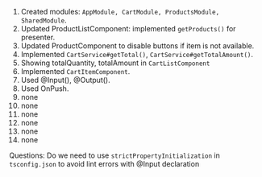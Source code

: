 1. Created modules: `AppModule, CartModule, ProductsModule, SharedModule`.
2. Updated ProductListComponent: implemented `getProducts()` for presenter. 
3. Updated ProductComponent to disable buttons if item is not available.
4. Implemented `CartService#getTotal()`, `CartService#getTotalAmount()`.
5. Showing totalQuantity, totalAmount in `CartListComponent`
6. Implemented `CartItemComponent`.
7. Used @Input(), @Output().
8. Used OnPush.
9. none
10. none
11. none
12. none
13. none
14. none

Questions:
Do we need to use `strictPropertyInitialization` in `tsconfig.json` to avoid lint errors with @Input declaration
